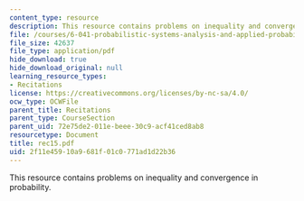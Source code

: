 ```yaml
---
content_type: resource
description: This resource contains problems on inequality and convergence in probability.
file: /courses/6-041-probabilistic-systems-analysis-and-applied-probability-spring-2006/2f11e45910a9681f01c0771ad1d22b36_rec15.pdf
file_size: 42637
file_type: application/pdf
hide_download: true
hide_download_original: null
learning_resource_types:
- Recitations
license: https://creativecommons.org/licenses/by-nc-sa/4.0/
ocw_type: OCWFile
parent_title: Recitations
parent_type: CourseSection
parent_uid: 72e75de2-011e-beee-30c9-acf41ced8ab8
resourcetype: Document
title: rec15.pdf
uid: 2f11e459-10a9-681f-01c0-771ad1d22b36
---
```

This resource contains problems on inequality and convergence in probability.